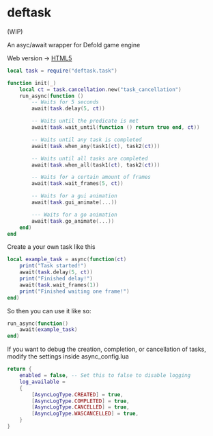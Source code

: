 # deftask

(WIP)

An asyc/await wrapper for Defold game engine

Web version -> [HTML5](https://magnatales.github.io/deftask-web/)

```lua
local task = require("deftask.task")

function init(_)
    local ct = task.cancellation.new("task_cancellation")
	run_async(function ()
		-- Waits for 5 seconds
		await(task.delay(5, ct))

		-- Waits until the predicate is met
		await(task.wait_until(function () return true end, ct))

		-- Waits until any task is completed
		await(task.when_any(task1(ct), task2(ct)))

		-- Waits until all tasks are completed
		await(task.when_all(task1(ct), task2(ct)))

		-- Waits for a certain amount of frames
		await(task.wait_frames(5, ct))

		-- Waits for a gui animation
		await(task.gui_animate(...))

		--- Waits for a go animation
		await(task.go_animate(...))
	end)
end
```

Create a your own task like this
```lua
local example_task = async(function(ct)
    print("Task started!")
    await(task.delay(5, ct))
    print("Finished delay!")
    await(task.wait_frames(1))
    print("Finished waiting one frame!")
end)
```
So then you can use it like so:
```lua
run_async(function()
    await(example_task)
end)
```

If you want to debug the creation, completion, or cancellation of tasks, modify the settings inside async_config.lua
```lua
return {
    enabled = false, -- Set this to false to disable logging
    log_available =
    {
        [AsyncLogType.CREATED] = true,
        [AsyncLogType.COMPLETED] = true,
        [AsyncLogType.CANCELLED] = true,
        [AsyncLogType.WASCANCELLED] = true,
    }
}
```
